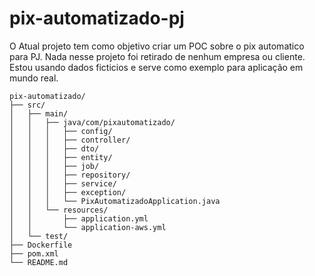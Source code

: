 # pix-automatizado-pj
O Atual projeto tem como objetivo criar um POC sobre o pix automatico para PJ. Nada nesse projeto foi retirado de nenhum empresa ou cliente. Estou usando dados ficticios e serve como exemplo para aplicação em mundo real.

```
pix-automatizado/
├── src/
│   ├── main/
│   │   ├── java/com/pixautomatizado/
│   │   │   ├── config/
│   │   │   ├── controller/
│   │   │   ├── dto/
│   │   │   ├── entity/
│   │   │   ├── job/
│   │   │   ├── repository/
│   │   │   ├── service/
│   │   │   ├── exception/
│   │   │   └── PixAutomatizadoApplication.java
│   │   └── resources/
│   │       ├── application.yml
│   │       └── application-aws.yml
│   └── test/
├── Dockerfile
├── pom.xml
└── README.md
```
